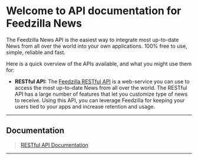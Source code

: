 # Welcome to API documentation for Feedzilla News #

The Feedzilla News API is the easiest way to
integrate most up-to-date News from all over the world into your own applications.
100% free to use, simple, reliable and fast.

Here is a quick overview of the APIs available, and what you might use them for:

  * **RESTful API:** The [Feedzilla RESTful API](RestApi.md) is a web-service you can use to access the most up-to-date News from all over the world. The RESTful API has a large number of features that let you customize type of news to receive. Using this API, you can leverage Feedzilla for keeping your users tied to your apps and increase retention and usage.


---

## Documentation ##
> [RESTful API Documentation](RestApi.md)

---
